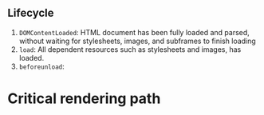 ## Lifecycle
1. `DOMContentLoaded`: HTML document has been fully loaded and parsed, without waiting for stylesheets, images, and subframes to finish loading
2. `load`: All dependent resources such as stylesheets and images, has loaded.
3. `beforeunload`: 

# Critical rendering path